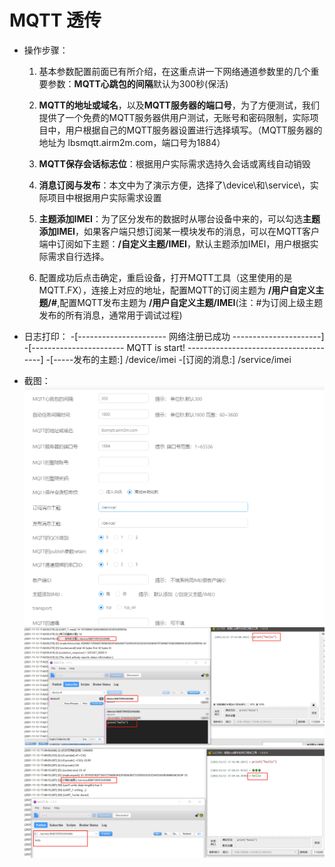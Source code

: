 # MQTT 透传

* 操作步骤：
  1. 基本参数配置前面已有所介绍，在这重点讲一下网络通道参数里的几个重要参数：**MQTT心跳包的间隔**默认为300秒(保活)

  2. **MQTT的地址或域名**，以及**MQTT服务器的端口号**，为了方便测试，我们提供了一个免费的MQTT服务器供用户测试，无账号和密码限制，实际项目中，用户根据自己的MQTT服务器设置进行选择填写。（MQTT服务器的地址为 lbsmqtt.airm2m.com，端口号为1884）
  3. **MQTT保存会话标志位**：根据用户实际需求选持久会话或离线自动销毁

  4. **消息订阅与发布**：本文中为了演示方便，选择了\device\和\service\，实际项目中根据用户实际需求设置

  5. **主题添加IMEI**：为了区分发布的数据时从哪台设备中来的，可以勾选**主题添加IMEI**，如果客户端只想订阅某一模块发布的消息，可以在MQTT客户端中订阅如下主题：**/自定义主题/IMEI**，默认主题添加IMEI，用户根据实际需求自行选择。

  6. 配置成功后点击确定，重启设备，打开MQTT工具（这里使用的是MQTT.FX），连接上对应的地址，配置MQTT的订阅主题为 **/用户自定义主题/#**,配置MQTT发布主题为 **/用户自定义主题/IMEI**(注：#为订阅上级主题发布的所有消息，通常用于调试过程)
* 日志打印：
-[---------------------- 网络注册已成功 ----------------------]
-[----------------------- MQTT is start! --------------------------------------]
-[-----发布的主题:] /device/imei
-[订阅的消息:] /service/imei

* 截图：
![MQTT参数配置](img/MQTT参数配置.png)
![MQTT串口发布消息](img/MQTT串口发布消息.png)
![MQTT串口接收消息](img/MQTT串口接收消息.png)